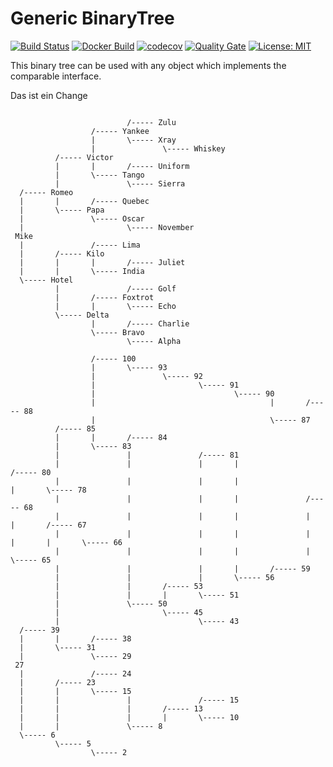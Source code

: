 # Generic BinaryTree

[![Build Status](https://app.travis-ci.com/wolferl42195/binarytree.svg?branch=master)](https://app.travis-ci.com/github/wolferl42195/binarytree)
[![Docker Build](https://img.shields.io/docker/cloud/build/wolferl42195/binarytree)](https://cloud.docker.com/u/wolferl42195/repository/docker/wolferl42195/binarytree)
[![codecov](https://codecov.io/gh/wolferl42195/BinaryTree/branch/master/graph/badge.svg)](https://codecov.io/gh/wolferl42195/BinaryTree)
[![Quality Gate](https://sonarcloud.io/api/project_badges/measure?project=wolferl42195_BinaryTree&metric=alert_status)](https://sonarcloud.io/dashboard?id=wolferl42195_BinaryTree)
[![License: MIT](https://img.shields.io/badge/License-MIT-yellow.svg)](https://opensource.org/licenses/MIT)

This binary tree can be used with any object which implements the comparable interface.

Das ist ein Change

```

                          /----- Zulu
                  /----- Yankee
                  |       \----- Xray
                  |               \----- Whiskey
          /----- Victor
          |       |       /----- Uniform
          |       \----- Tango
          |               \----- Sierra
  /----- Romeo
  |       |       /----- Quebec
  |       \----- Papa
  |               \----- Oscar
  |                       \----- November
 Mike
  |               /----- Lima
  |       /----- Kilo
  |       |       |       /----- Juliet
  |       |       \----- India
  \----- Hotel
          |               /----- Golf
          |       /----- Foxtrot
          |       |       \----- Echo
          \----- Delta
                  |       /----- Charlie
                  \----- Bravo
                          \----- Alpha
 
                  /----- 100
                  |       \----- 93
                  |               \----- 92
                  |                       \----- 91
                  |                               \----- 90
                  |                                       |       /----- 88
                  |                                       \----- 87
          /----- 85
          |       |       /----- 84
          |       \----- 83
          |               |               /----- 81
          |               |               |       |                       /----- 80
          |               |               |       |                       |       \----- 78
          |               |               |       |               /----- 68
          |               |               |       |               |       |       /----- 67
          |               |               |       |               |       |       |       \----- 66
          |               |               |       |               |       \----- 65
          |               |               |       |       /----- 59
          |               |               |       \----- 56
          |               |       /----- 53
          |               |       |       \----- 51
          |               \----- 50
          |                       \----- 45
          |                               \----- 43
  /----- 39
  |       |       /----- 38
  |       \----- 31
  |               \----- 29
 27
  |               /----- 24
  |       /----- 23
  |       |       \----- 15
  |       |               |               /----- 15
  |       |               |       /----- 13
  |       |               |       |       \----- 10
  |       |               \----- 8
  \----- 6
          \----- 5
                  \----- 2
```
